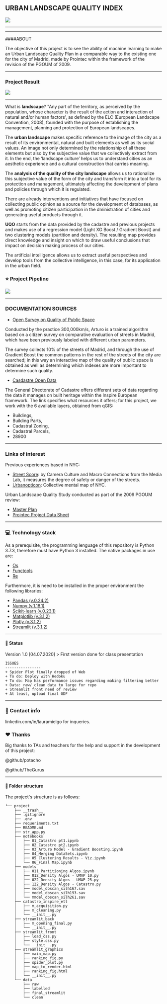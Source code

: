 ## URBAN LANDSCAPE QUALITY INDEX
![](https://res.cloudinary.com/dute7e5ne/image/upload/v1604109631/WhatsApp_Image_2020-10-31_at_01.43.00_zrqa3c.jpg)

---------------------------------------------------------------------------
---------------------------------------------------------------------------
####ABOUT

The objective of this project is to see the ability of machine learning to make an Urban 
Landscape Quality Plan in a comparable way to the existing one for the city of Madrid, 
made by Prointec within the framework of the revision of the PGOUM of 2009.


---------------------------------------------------------------------------
### Project Result
![](https://res.cloudinary.com/dute7e5ne/image/upload/v1604109643/HowToGif_zrjbhv.gif)

--------------------------------------------------------------------------------------
What is **landscape**? "Any part of the territory, as perceived by the population, whose 
character is the result of the action and interaction of natural and/or human factors', as 
defined by the ELC (European Landscape Convention, 2008), founded with the purpose of 
establishing the management, planning and protection of European landscapes.

The **urban landscape** makes specific reference to the image of the city as a result of its 
environmental, natural and built elements as well as its social values. An image not only 
determined by the relationship of all these elements but also by the subjective value that we 
collectively extract from it. In the end, the ‘landscape culture’ helps us to understand cities 
as an aesthetic experience and a cultural construction that carries meaning. 

The **analysis of the quality of the city landscape** allows us to rationalize this subjective 
value of the form of the city and transform it into a tool for its protection and management, 
ultimately affecting the development of plans and policies through which it is regulated.

There are already interventions and initiatives that have focused on collecting public opinion 
as a source for the development of databases, as well as promoting citizen participation in the 
dministration of cities and generating useful products through it. 

**UQO** starts from the data provided by the cadastre and previous projects and makes use of a 
regression model (Light XG Boost / Gradient Boost) and two clustering models (partition and 
density). The resulting map provides direct knowledge and insight on which to draw useful 
conclusions that impact on decision making process of our cities.

The artificial intelligence allows us to extract useful perspectives and develop tools 
from the collective intelligence, in this case, for its application in the urban field.

### :star: Project Pipeline
![](https://res.cloudinary.com/dute7e5ne/image/upload/v1604109612/WhatsApp_Image_2020-10-31_at_02.03.23_rwukmf.jpg)

--------------------------------------------------------------------------------------
### DOCUMENTATION SOURCES
* [Open Survey on Quality of Public Space](http://arturo.300000kms.net/#1)

Conducted by the practice 300,000km/s, Arturo is a trained algorithm based on a citizen 
survey on comparative evaluation of streets in Madrid, which have been previously labeled 
with different urban parameters.

The survey collects 10% of the streets of Madrid, and through the use of Gradient Boost 
the common patterns in the rest of the streets of the city are searched; in this way an 
interactive map of the quality of public space is obtained as well as determining which 
indexes are more important to determine such quality.

* [Casdastre Open Data](http://www.catastro.minhap.es/webinspire/index.html)

The General Directorate of Cadastre offers different sets of data regarding the data it 
manages on built heritage within the Inspire European framework. The link specifies what 
resources it offers; for this project, we work with the 6 available layers, obtained from 
qGIS: 
* Buildings, 
* Building Parts, 
* Cadastral Zoning, 
* Cadastral Parcels, 
* 28900

----
### Links of interest
Previous experiences based in NYC:

* [Street Score](http://streetscore.media.mit.edu/): by Camera Culture and Macro Connections 
from the Media Lab, it measures the degree of safety or danger of the streets.
* [Urbanopticon](https://goodcitylife.org/): Collective mental map of NYC.

Urban Landscape Quality Study conducted as part of the 2009 PGOUM review:
* [Master Plan](http://www.urbanalibi.es/plan-director-para-la-calidad-del-paisaje-urbano-de-madrid/)
* [Prointec Project Data Sheet](https://www.prointec.es/es/project/calidad-paisaje-urbano-madrid-espana)

----
### :computer: **Technology stack**
As a prerequisite, the programming lenguage of this repository is Python 3.7.3, therefore must have Python 3 installed. The native packages in use are:
- [Os](https://docs.python.org/3/library/os.html)
- [Functools](https://docs.python.org/3/library/functools.html)
- [Re](https://docs.python.org/3/library/re.html)

Furthermore, it is need to be installed in the proper environment the following libraries:

- [Pandas (v.0.24.2)](https://pandas.pydata.org/pandas-docs/stable/reference/index.html)
- [Numpy (v.1.18.1)](https://numpy.org/doc/stable/)
- [Scikit-learn (v.0.23.1)](https://towardsdatascience.com/preprocessing-with-sklearn-a-complete-and-comprehensive-guide-670cb98fcfb9)
- [Matplotlib (v.3.1.2)](https://matplotlib.org/contents.html)
- [Plotly (v.3.1.2)](https://matplotlib.org/contents.html)
- [Streamlit (v.3.1.2)](https://matplotlib.org/contents.html)

-----
#### :construction: Status
Version 1.0 [04.07.2020] > First version done for class presentation
```
ISSUES
----------------
+ Spider Plot finally dropped of Web
+ To do: Deploy with Hedoku
+ To do: Map has performance issues regarding making filtering better
+ Data: raw/ clean data to large for repo
+ Streamlit front need of review
+ At least, upload final GDF
```

---
### :love_letter: **Contact info**
linkedin.com/in/lauramielgo for inqueries.

### :hearts: **Thanks**
Big thanks to TAs and teachers for the help and support in the development of this project:

@github/potacho

@github/TheGurus

---
#### :file_folder: **Folder structure**
The project's structure is as follows:
```
└── project
    ├── __trash__
    ├── .gitignore
    ├── .env
    ├── requeriments.txt
    ├── README.md
    ├── str_app.py
    ├── notebooks
    │   ├── 01_Catastro pt1.ipynb
    │   ├── 02_Catastro pt2.ipynb
    │   ├── 03_Arturo Model - Gradient Boosting.ipynb
    │   ├── 04_Merging DataSets.ipynb 
    │   ├── 05_Clustering Results - Viz.ipynb    
    │   └── 06_Final Map.ipynb
    ├── models
    │   ├── 011_Partitioning Algos.ipynb
    │   ├── 012_Density Algos - UMAP 10.py
    │   ├── 022_Density Algos - UMAP 25.py
    │   ├── 122_Density Algos - Catastro.py
    │   ├── model_dbscan_silh167.sav
    │   ├── model_dbscan_silh193.sav
    │   └── mmdel_dbscan_silh261.sav
    ├── catastro_inspire_etl
    │   ├── m_acquisition.py
    │   ├── m_cleaning.py
    │   └── __init__.py
    ├── streamlit_back
    │   ├── m_opening_final.py
    │   └── __init__.py
    ├── streamlit_front
    │   ├── load_css.py
    │   ├── style.css.py
    │   └── __init__.py
    ├── streamlit_graphics
    │   ├── main_map.py
    │   ├── ranking_fig.py
    │   ├── spider_plot.py
    │   ├── map_to_render.html
    │   ├── ranking_fig.html
    │   └── __init__.py
    └── data
        ├── raw
        ├── labelled
        ├── final_streamlit
        └── clean


```

